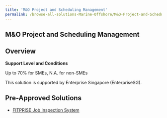 ```yaml
---
title: 'M&O Project and Scheduling Management'
permalink: /browse-all-solutions-Marine-Offshore/M&O-Project-and-Scheduling-Management
---
```


## M&O Project and Scheduling Management
## Overview

**Support Level and Conditions**

Up to 70% for SMEs, N.A. for non-SMEs

This solution is supported by  Enterprise Singapore (EnterpriseSG).

## Pre-Approved Solutions

- <a href='/productivity-solutions-grant/solutionrepo/solution2213' target='_blank'>FITPRISE Job Inspection System</a><br>
